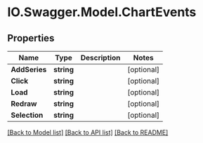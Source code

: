 # IO.Swagger.Model.ChartEvents
## Properties

Name | Type | Description | Notes
------------ | ------------- | ------------- | -------------
**AddSeries** | **string** |  | [optional] 
**Click** | **string** |  | [optional] 
**Load** | **string** |  | [optional] 
**Redraw** | **string** |  | [optional] 
**Selection** | **string** |  | [optional] 

[[Back to Model list]](../README.md#documentation-for-models) [[Back to API list]](../README.md#documentation-for-api-endpoints) [[Back to README]](../README.md)

